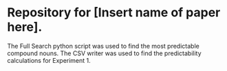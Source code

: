# Repository for [Insert name of paper here].

The Full Search python script was used to find the most predictable compound nouns. The CSV writer was used to find the predictability calculations for Experiment 1.

